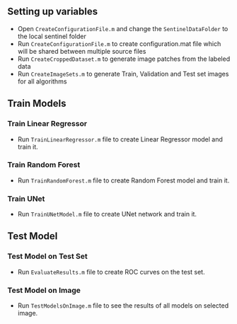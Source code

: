 
## Setting up variables
- Open `CreateConfigurationFile.m` and change the `SentinelDataFolder` to the local sentinel folder 
- Run  `CreateConfigurationFile.m` to create configuration.mat file which will be shared between multiple source files
- Run `CreateCroppedDataset.m` to generate image patches from the labeled data
- Run `CreateImageSets.m` to generate Train, Validation and Test set images for all algorithms

## Train Models

### Train Linear Regressor
- Run `TrainLinearRegressor.m` file to create Linear Regressor model and train it. 

### Train Random Forest
- Run `TrainRandomForest.m` file to create Random Forest model and train it. 

### Train UNet
- Run `TrainUNetModel.m` file to create UNet network and train it. 

## Test Model

### Test Model on Test Set
- Run `EvaluateResults.m` file to create ROC curves on the test set.

### Test Model on Image
- Run `TestModelsOnImage.m` file to see the results of all models on selected image.